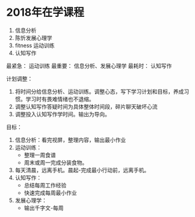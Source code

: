 # 2018年在学课程
1. 信息分析
2. 陈忻发展心理学
3. fitness 运动训练
4. 认知写作 


最紧急： 运动训练
最重要： 信息分析、发展心理学
最耗时： 认知写作

计划调整：
1. 将时间分给信息分析、运动训练。调整心态，写下学习计划和目标，养成习惯。学习时有畏难情绪也不退缩。
2. 调整认知写作答疑时间为具体整体时间段，碎片聊天破坏心流
3. 调整投入认知写作学时间。输出为导向。

目标：
1. 信息分析：看完视屏，整理内容，输出最小作业
2. 运动训练：
   - 整理一周食谱
   - 周末或周一完成分装食物。
3. 每天清晨，远离手机。晨起-完成最小行动前，远离手机。
4. 认知写作：
   - 总结每周工作经验
   - 快速完成每周最小作业
5. 发展心理学：
   - 输出千字文-每周

